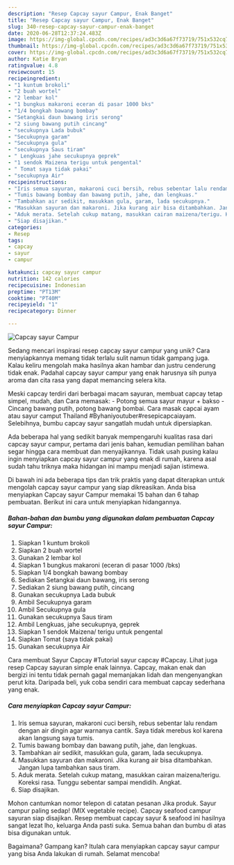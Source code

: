```yaml
---
description: "Resep Capcay sayur Campur, Enak Banget"
title: "Resep Capcay sayur Campur, Enak Banget"
slug: 340-resep-capcay-sayur-campur-enak-banget
date: 2020-06-28T12:37:24.483Z
image: https://img-global.cpcdn.com/recipes/ad3c3d6a67f73719/751x532cq70/capcay-sayur-campur-foto-resep-utama.jpg
thumbnail: https://img-global.cpcdn.com/recipes/ad3c3d6a67f73719/751x532cq70/capcay-sayur-campur-foto-resep-utama.jpg
cover: https://img-global.cpcdn.com/recipes/ad3c3d6a67f73719/751x532cq70/capcay-sayur-campur-foto-resep-utama.jpg
author: Katie Bryan
ratingvalue: 4.8
reviewcount: 15
recipeingredient:
- "1 kuntum brokoli"
- "2 buah wortel"
- "2 lembar kol"
- "1 bungkus makaroni eceran di pasar 1000 bks"
- "1/4 bongkah bawang bombay"
- "Setangkai daun bawang iris serong"
- "2 siung bawang putih cincang"
- "secukupnya Lada bubuk"
- "Secukupnya garam"
- "Secukupnya gula"
- "secukupnya Saus tiram"
- " Lengkuas jahe secukupnya geprek"
- "1 sendok Maizena terigu untuk pengental"
- " Tomat saya tidak pakai"
- "secukupnya Air"
recipeinstructions:
- "Iris semua sayuran, makaroni cuci bersih, rebus sebentar lalu rendam dengan air dingin agar warnanya cantik. Saya tidak merebus kol karena akan langsung saya tumis."
- "Tumis bawang bombay dan bawang putih, jahe, dan lengkuas."
- "Tambahkan air sedikit, masukkan gula, garam, lada secukupnya."
- "Masukkan sayuran dan makaroni. Jika kurang air bisa ditambahkan. Jangan lupa tambahkan saus tiram."
- "Aduk merata. Setelah cukup matang, masukkan cairan maizena/terigu. Koreksi rasa. Tunggu sebentar sampai mendidih. Angkat."
- "Siap disajikan."
categories:
- Resep
tags:
- capcay
- sayur
- campur

katakunci: capcay sayur campur 
nutrition: 142 calories
recipecuisine: Indonesian
preptime: "PT13M"
cooktime: "PT40M"
recipeyield: "1"
recipecategory: Dinner

---
```



![Capcay sayur Campur](https://img-global.cpcdn.com/recipes/ad3c3d6a67f73719/751x532cq70/capcay-sayur-campur-foto-resep-utama.jpg)

Sedang mencari inspirasi resep capcay sayur campur yang unik? Cara menyiapkannya memang tidak terlalu sulit namun tidak gampang juga. Kalau keliru mengolah maka hasilnya akan hambar dan justru cenderung tidak enak. Padahal capcay sayur campur yang enak harusnya sih punya aroma dan cita rasa yang dapat memancing selera kita.

Meski capcay terdiri dari berbagai macam sayuran, membuat capcay tetap simpel, mudah, dan Cara memasak: - Potong semua sayur mayur + bakso - Cincang bawang putih, potong bawang bombai. Cara masak capcai ayam atau sayur camput Thailand #Byhaniyoutuber#resepicapcaiayam. Selebihnya, bumbu capcay sayur sangatlah mudah untuk dipersiapkan.

Ada beberapa hal yang sedikit banyak mempengaruhi kualitas rasa dari capcay sayur campur, pertama dari jenis bahan, kemudian pemilihan bahan segar hingga cara membuat dan menyajikannya. Tidak usah pusing kalau ingin menyiapkan capcay sayur campur yang enak di rumah, karena asal sudah tahu triknya maka hidangan ini mampu menjadi sajian istimewa.


Di bawah ini ada beberapa tips dan trik praktis yang dapat diterapkan untuk mengolah capcay sayur campur yang siap dikreasikan. Anda bisa menyiapkan Capcay sayur Campur memakai 15 bahan dan 6 tahap pembuatan. Berikut ini cara untuk menyiapkan hidangannya.

<!--inarticleads1-->

##### Bahan-bahan dan bumbu yang digunakan dalam pembuatan Capcay sayur Campur:

1. Siapkan 1 kuntum brokoli
1. Siapkan 2 buah wortel
1. Gunakan 2 lembar kol
1. Siapkan 1 bungkus makaroni (eceran di pasar 1000 /bks)
1. Siapkan 1/4 bongkah bawang bombay
1. Sediakan Setangkai daun bawang, iris serong
1. Sediakan 2 siung bawang putih, cincang
1. Gunakan secukupnya Lada bubuk
1. Ambil Secukupnya garam
1. Ambil Secukupnya gula
1. Gunakan secukupnya Saus tiram
1. Ambil  Lengkuas, jahe secukupnya, geprek
1. Siapkan 1 sendok Maizena/ terigu untuk pengental
1. Siapkan  Tomat (saya tidak pakai)
1. Gunakan secukupnya Air


Cara membuat Sayur Capcay #Tutorial sayur capcay #Capcay. Lihat juga resep Capcay sayuran simple enak lainnya. Capcay, makan enak dan bergizi ini tentu tidak pernah gagal memanjakan lidah dan mengenyangkan perut kita. Daripada beli, yuk coba sendiri cara membuat capcay sederhana yang enak. 

<!--inarticleads2-->

##### Cara menyiapkan Capcay sayur Campur:

1. Iris semua sayuran, makaroni cuci bersih, rebus sebentar lalu rendam dengan air dingin agar warnanya cantik. Saya tidak merebus kol karena akan langsung saya tumis.
1. Tumis bawang bombay dan bawang putih, jahe, dan lengkuas.
1. Tambahkan air sedikit, masukkan gula, garam, lada secukupnya.
1. Masukkan sayuran dan makaroni. Jika kurang air bisa ditambahkan. Jangan lupa tambahkan saus tiram.
1. Aduk merata. Setelah cukup matang, masukkan cairan maizena/terigu. Koreksi rasa. Tunggu sebentar sampai mendidih. Angkat.
1. Siap disajikan.


Mohon cantumkan nomor telepon di catatan pesanan Jika produk. Sayur campur paling sedap! (MIX vegetable recipe). Capcay seafood campur sayuran siap disajikan. Resep membuat capcay sayur &amp; seafood ini hasilnya sangat lezat lho, keluarga Anda pasti suka. Semua bahan dan bumbu di atas bisa digunakan untuk. 

Bagaimana? Gampang kan? Itulah cara menyiapkan capcay sayur campur yang bisa Anda lakukan di rumah. Selamat mencoba!
